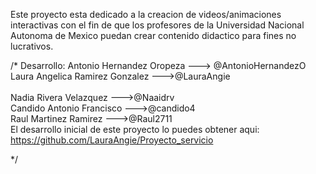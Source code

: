 Este proyecto esta dedicado a la creacion de videos/animaciones interactivas con el fin de que los profesores 
de la Universidad Nacional Autonoma de Mexico puedan crear contenido didactico para fines no lucrativos.


/*
Desarrollo: 
Antonio Hernandez Oropeza ---> @AntonioHernandezO <br>
Laura Angelica Ramirez Gonzalez --->@LauraAngie  <br>   
Nadia Rivera Velazquez --->@Naaidrv<br>
Candido Antonio Francisco --->@candido4<br>
Raul Martinez Ramirez --->@Raul2711<br>
El desarrollo inicial de este proyecto lo puedes obtener aqui: https://github.com/LauraAngie/Proyecto_servicio

*/
